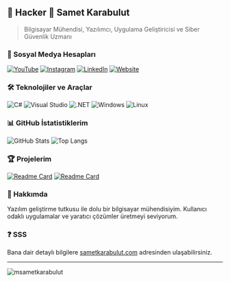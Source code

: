 
## 👋 Hacker 👋 Samet Karabulut

> Bilgisayar Mühendisi, Yazılımcı, Uygulama Geliştiricisi ve Siber Güvenlik Uzmanı

### 📱 Sosyal Medya Hesapları

[![YouTube](https://img.shields.io/badge/YouTube-%23FF0000.svg?style=flat-square&logo=YouTube&logoColor=white)](https://youtube.com/@sametkarabulut)
[![Instagram](https://img.shields.io/badge/Instagram-%23E4405F.svg?style=flat-square&logo=Instagram&logoColor=white)](https://instagram.com/sametlkarabulut)
[![LinkedIn](https://img.shields.io/badge/LinkedIn-%230077B5.svg?style=flat-square&logo=linkedin&logoColor=white)](https://www.linkedin.com/in/samet-karabulut-9b69162b7/)
[![Website](https://img.shields.io/badge/Website-sametkarabulut.com-blue?style=flat-square)](http://sametkarabulut.com/)

### 🛠 Teknolojiler ve Araçlar

![C#](https://img.shields.io/badge/-C%23-239120?style=flat-square&logo=csharp&logoColor=white)
![Visual Studio](https://img.shields.io/badge/-Visual%20Studio-5C2D91?style=flat-square&logo=visual-studio&logoColor=white)
![.NET](https://img.shields.io/badge/-.NET-512BD4?style=flat-square&logo=dotnet&logoColor=white)
![Windows](https://img.shields.io/badge/Windows-0078D6?style=flat-square&logo=windows&logoColor=white)
![Linux](https://img.shields.io/badge/Linux-FCC624?style=flat-square&logo=linux&logoColor=black)

### 📊 GitHub İstatistiklerim

![GitHub Stats](https://github-readme-stats.vercel.app/api?username=msametkarabulut&theme=dark&hide_border=false&include_all_commits=true&count_private=true)
![Top Langs](https://github-readme-stats.vercel.app/api/top-langs/?username=msametkarabulut&theme=dark&hide_border=false&include_all_commits=true&count_private=true&layout=compact)

### 🏆 Projelerim

[![Readme Card](https://github-readme-stats.vercel.app/api/pin/?username=msametkarabulut&repo=Calculator&theme=dark)](https://github.com/msametkarabulut/Calculator)
[![Readme Card](https://github-readme-stats.vercel.app/api/pin/?username=msametkarabulut&repo=Notebook&theme=dark)](https://github.com/msametkarabulut/Notebook)

### 💬 Hakkımda

Yazılım geliştirme tutkusu ile dolu bir bilgisayar mühendisiyim. Kullanıcı odaklı uygulamalar ve yaratıcı çözümler üretmeyi seviyorum.

### ❓ SSS 
Bana dair detaylı bilgilere [sametkarabulut.com](http://sametkarabulut.com/) adresinden ulaşabilirsiniz.

---

<img src="https://komarev.com/ghpvc/?username=msametkarabulut&label=Profil+İzlenme+Sayısı&color=0e75b6&style=flat" alt="msametkarabulut" />
